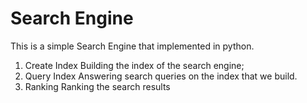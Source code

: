 # Search Engine
This is a simple Search Engine that implemented in python. 

1. Create Index
   Building the index of the search engine;
2. Query Index
   Answering search queries on the index that we build.
3. Ranking
   Ranking the search results

